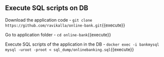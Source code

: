 ## Execute SQL scripts on DB

Download the application code -
`git clone https://github.com/ravikalla/online-bank.git`{{execute}}

Go to application folder -
`cd online-bank`{{execute}}

Execute SQL scripts of the application in the DB -
`docker exec -i bankmysql mysql -uroot -proot < sql_dump/onlinebanking.sql`{{execute}}

